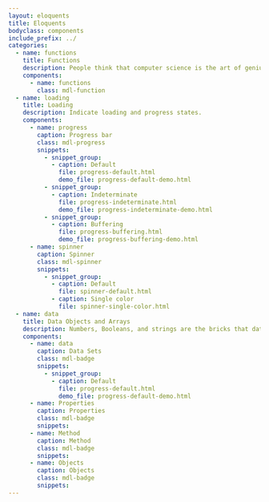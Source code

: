 ```yaml
---
layout: eloquents
title: Eloquents
bodyclass: components
include_prefix: ../
categories:
  - name: functions
    title: Functions
    description: People think that computer science is the art of geniuses but the actual reality is the opposite, just many people doing things that build on each other, like a wall of mini stones.
    components:
      - name: functions
        class: mdl-function
  - name: loading
    title: Loading
    description: Indicate loading and progress states.
    components:
      - name: progress
        caption: Progress bar
        class: mdl-progress
        snippets:
          - snippet_group:
            - caption: Default
              file: progress-default.html
              demo_file: progress-default-demo.html
          - snippet_group:
            - caption: Indeterminate
              file: progress-indeterminate.html
              demo_file: progress-indeterminate-demo.html
          - snippet_group:
            - caption: Buffering
              file: progress-buffering.html
              demo_file: progress-buffering-demo.html
      - name: spinner
        caption: Spinner
        class: mdl-spinner
        snippets:
          - snippet_group:
            - caption: Default
              file: spinner-default.html
            - caption: Single color
              file: spinner-single-color.html
  - name: data
    title: Data Objects and Arrays
    description: Numbers, Booleans, and strings are the bricks that data structures are built from. But you can’t make much of a house out of a single brick. Objects allow us to group values—including other objects—together and thus build more complex structures.
    components:
      - name: data
        caption: Data Sets
        class: mdl-badge
        snippets:
          - snippet_group:
            - caption: Default
              file: progress-default.html
              demo_file: progress-default-demo.html
      - name: Properties
        caption: Properties
        class: mdl-badge
        snippets:
      - name: Method
        caption: Method
        class: mdl-badge
        snippets:
      - name: Objects
        caption: Objects
        class: mdl-badge
        snippets:       
---
```


